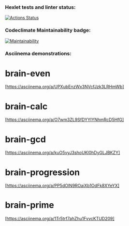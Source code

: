 ### Hexlet tests and linter status:
[![Actions Status](https://github.com/Unbeliev4ble/python-project-49/workflows/hexlet-check/badge.svg)](https://github.com/Unbeliev4ble/python-project-49/actions)

### Сodeclimate Maintainability badge:
[![Maintainability](https://api.codeclimate.com/v1/badges/07a25930bbd5ded6b395/maintainability)](https://codeclimate.com/github/Unbeliev4ble/python-project-49/maintainability)


### Asciinema demonstrations:

# brain-even
[https://asciinema.org/a/UPXubEnzWx3NVcfJzk3LRHmWb]
# brain-calc
[https://asciinema.org/a/O7wm3ZL9SfDYYIYNhmRcD5HfG]
# brain-gcd
[https://asciinema.org/a/kuO5vyJ3shoUKl0hDyGLJBKZY]
# brain-progression
[https://asciinema.org/a/PP5dOlN9ROaiXb1OdFk8XYeYX]
# brain-prime
[https://asciinema.org/a/1Tr5trf7ahZhu1FvvcKTUD209]